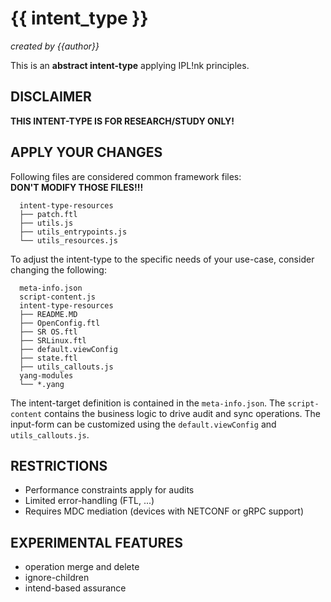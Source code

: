 # {{ intent_type }}
*created by {{author}}*

This is an **abstract intent-type** applying IPL!nk principles.

## DISCLAIMER
**THIS INTENT-TYPE IS FOR RESEARCH/STUDY ONLY!**

## APPLY YOUR CHANGES
Following files are considered common framework files:<br/>
**DON'T MODIFY THOSE FILES!!!**
```
  intent-type-resources
  ├── patch.ftl
  ├── utils.js
  ├── utils_entrypoints.js
  └── utils_resources.js
```

To adjust the intent-type to the specific needs of your use-case, consider changing the following:

```
  meta-info.json
  script-content.js
  intent-type-resources
  ├── README.MD
  ├── OpenConfig.ftl
  ├── SR OS.ftl
  ├── SRLinux.ftl
  ├── default.viewConfig
  ├── state.ftl
  ├── utils_callouts.js
  yang-modules
  └── *.yang
```

The intent-target definition is contained in the `meta-info.json`. The `script-content` contains the
business logic to drive audit and sync operations. The input-form can be customized using the
`default.viewConfig` and `utils_callouts.js`.

## RESTRICTIONS
* Performance constraints apply for audits
* Limited error-handling (FTL, ...)
* Requires MDC mediation (devices with NETCONF or gRPC support)

## EXPERIMENTAL FEATURES
* operation merge and delete
* ignore-children
* intend-based assurance

